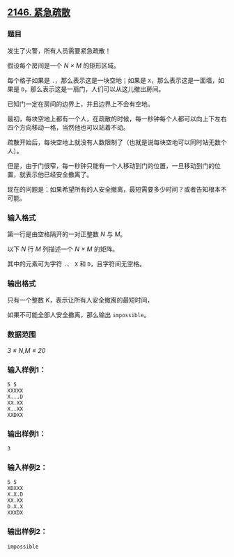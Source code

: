 ## [2146. 紧急疏散](https://www.acwing.com/problem/content/2148/)

### 题目

发生了火警，所有人员需要紧急疏散！

假设每个房间是一个 *N × M* 的矩形区域。

每个格子如果是 `.`，那么表示这是一块空地；如果是 `X`，那么表示这是一面墙，如果是 `D`，那么表示这是一扇门，人们可以从这儿撤出房间。

已知门一定在房间的边界上，并且边界上不会有空地。

最初，每块空地上都有一个人，在疏散的时候，每一秒钟每个人都可以向上下左右四个方向移动一格，当然他也可以站着不动。

疏散开始后，每块空地上就没有人数限制了（也就是说每块空地可以同时站无数个人）。

但是，由于门很窄，每一秒钟只能有一个人移动到门的位置，一旦移动到门的位置，就表示他已经安全撤离了。

现在的问题是：如果希望所有的人安全撤离，最短需要多少时间？或者告知根本不可能。

### 输入格式

第一行是由空格隔开的一对正整数 *N* 与 *M*。

以下 *N* 行 *M* 列描述一个 *N × M* 的矩阵。

其中的元素可为字符 `.`、 `X` 和 `D`，且字符间无空格。

### 输出格式

只有一个整数 *K*，表示让所有人安全撤离的最短时间，

如果不可能全部人安全撤离，那么输出 `impossible`。

### 数据范围

*3 ≤ N,M ≤ 20*

### 输入样例1：

```
5 5
XXXXX
X...D
XX.XX
X..XX
XXDXX
```

### 输出样例1：

```
3
```

### 输入样例2：

```
5 5
XDXXX
X.X.D
XX.XX
D.X.X
XXXDX
```

### 输出样例2：

```
impossible
```
